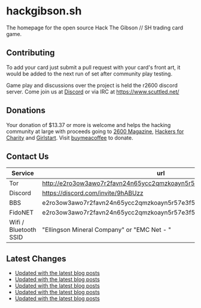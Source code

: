 # hackgibson.sh
The homepage for the open source Hack The Gibson // SH trading card game.


## Contributing

To add your card just submit a pull request with your card's front art, it would be added to the next run of set after community play testing.

Game play and discussions over the project is held the r2600 discord server. Come join us at [Discord](https://discord.com/invite/9hABUzz) or via IRC at https://www.scuttled.net/


## Donations

Your donation of $13.37 or more is welcome and helps the hacking community at large with proceeds going to [2600 Magazine](https://2600.com/), [Hackers for Charity](https://hackersforcharity.org) and [Girlstart](https://girlstart.org).  Visit [buymeacoffee](https://www.buymeacoffee.com/hackgibson.sh) to donate.


## Contact Us

Service | url
-|-
Tor | http://e2ro3ow3awo7r2favn24n65ycc2qmzkoayn5r57e3f56nvjwdcgg32ad.onion
Discord | https://discord.com/invite/9hABUzz
BBS | e2ro3ow3awo7r2favn24n65ycc2qmzkoayn5r57e3f56nvjwdcgg32ad.onion:23
FidoNET | e2ro3ow3awo7r2favn24n65ycc2qmzkoayn5r57e3f56nvjwdcgg32ad.onion:24554
Wifi / Bluetooth SSID | "Ellingson Mineral Company" or "EMC Net - <fidonet address>"

## Latest Changes
<!-- BLOG-POST-LIST:START -->
- [Updated with the latest blog posts](https://github.com/DFW2600/hackgibson.sh/commit/87319a1f802e6c0095f460276915486a97c179e1)
- [Updated with the latest blog posts](https://github.com/DFW2600/hackgibson.sh/commit/02a361519d726d2ea632f196e90196aae562aa23)
- [Updated with the latest blog posts](https://github.com/DFW2600/hackgibson.sh/commit/393f923a5089b4d8f0e4239d5d02553fff923f6b)
- [Updated with the latest blog posts](https://github.com/DFW2600/hackgibson.sh/commit/f4124a1fa66d9cbf3064dc9feb38cc74deb9394e)
- [Updated with the latest blog posts](https://github.com/DFW2600/hackgibson.sh/commit/cee57fd4e6b7d3ba2b10668933704f23df0ac3b5)
<!-- BLOG-POST-LIST:END -->
